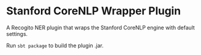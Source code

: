 # Stanford CoreNLP Wrapper Plugin

A Recogito NER plugin that wraps the Stanford CoreNLP engine with default settings.

Run `sbt package` to build the plugin .jar.